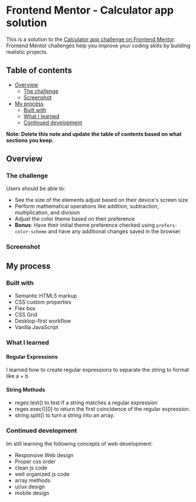 # Frontend Mentor - Calculator app solution

This is a solution to the [Calculator app challenge on Frontend Mentor](https://www.frontendmentor.io/challenges/calculator-app-9lteq5N29). Frontend Mentor challenges help you improve your coding skills by building realistic projects.

## Table of contents

- [Overview](#overview)
  - [The challenge](#the-challenge)
  - [Screenshot](#screenshot)
- [My process](#my-process)
  - [Built with](#built-with)
  - [What I learned](#what-i-learned)
  - [Continued development](#continued-development)

**Note: Delete this note and update the table of contents based on what sections you keep.**

## Overview

### The challenge

Users should be able to:

- See the size of the elements adjust based on their device's screen size
- Perform mathematical operations like addition, subtraction, multiplication, and division
- Adjust the color theme based on their preference
- **Bonus**: Have their initial theme preference checked using `prefers-color-scheme` and have any additional changes saved in the browser

### Screenshot

## My process

### Built with

- Semantic HTML5 markup
- CSS custom properties
- Flex box
- CSS Grid
- Desktop-first workflow
- Vanilla JavaScript

### What I learned

#### Regular Expressions

I learned how to create regular expressions to separate the string to format like a + b

#### String Methods

- regex.test() to test if a string matches a regular expression
- regex.exec()[0] to return the first coincidence of the regular expression.
- string.split() to turn a string into an array.

### Continued development

Im still learning the following concepts of web development:

- Responsive Web design
- Proper css order
- clean js code
- well organized js code
- array methods
- ui/ux design
- mobile design
